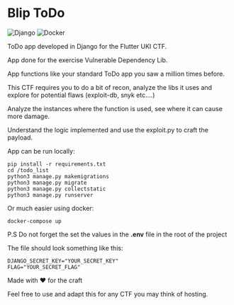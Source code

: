 # Blip ToDo

![Django](https://img.shields.io/badge/django-%23092E20.svg?style=for-the-badge&logo=django&logoColor=white) ![Docker](https://img.shields.io/badge/docker-%230db7ed.svg?style=for-the-badge&logo=docker&logoColor=white)

ToDo app developed in Django for the Flutter UKI CTF.

App done for the exercise Vulnerable Dependency Lib.

App functions like your standard ToDo app you saw a million times before.

This CTF requires you to do a bit of recon, analyze the libs it uses and explore for potential flaws (exploit-db, snyk etc....)

Analyze the instances where the function is used, see where it can cause more damage.

Understand the logic implemented and use the exploit.py to craft the payload.

App can be run locally:

```shell
pip install -r requirements.txt
cd /todo_list
python3 manage.py makemigrations
python3 manage.py migrate
python3 manage.py collectstatic
python3 manage.py runserver
```

Or much easier using docker:

```shell
docker-compose up
```

P.S Do not forget the set the values in the **.env** file in the root of the project

The file should look something like this:

```
DJANGO_SECRET_KEY="YOUR_SECRET_KEY"
FLAG="YOUR_SECRET_FLAG"
```

Made with ❤️ for the craft

Feel free to use and adapt this for any CTF you may think of hosting.
